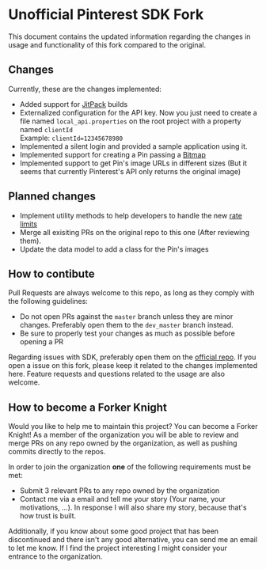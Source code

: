 # Unofficial Pinterest SDK Fork

This document contains the updated information regarding the changes in
usage and functionality of this fork compared to the original.

## Changes

Currently, these are the changes implemented:

- Added support for [JitPack](https://jitpack.io/#forkerknights/android-pdk)
builds
- Externalized configuration for the API key. Now you just need to create
a file named `local_api.properties` on the root project with a property named
`clientId` <br>
Example: `clientId=12345678980`
- Implemented a silent login and provided a sample application using it.
- Implemented support for creating a Pin passing a [Bitmap](https://developer.android.com/reference/android/graphics/Bitmap.html)
- Implemented support to get Pin's image URLs in different sizes (But it seems that currently Pinterest's API only returns the original image)

## Planned changes

- Implement utility methods to help developers to handle the new [rate limits](https://developers.pinterest.com/docs/api/overview/#rate-limiting)
- Merge all exisiting PRs on the original repo to this one (After
reviewing them).
- Update the data model to add a class for the Pin's images

## How to contibute

Pull Requests are always welcome to this repo, as long as they comply
with the following guidelines:

- Do not open PRs against the `master` branch unless they are minor
changes. Preferably open them to the `dev_master` branch instead.
- Be sure to properly test your changes as much as possible before
opening a PR

Regarding issues with SDK, preferably open them on the
[official repo](https://github.com/pinterest/android-pdk). If you open
a issue on this fork, please keep it related to the changes implemented here.
Feature requests and questions related to the usage are also welcome.

## How to become a Forker Knight

Would you like to help me to maintain this project? You can become a
Forker Knight! As a member of the organization you will be able to review
and merge PRs on any repo owned by the organization, as well as pushing
commits directly to the repos.

In order to join the organization **one** of the following requirements
must be met:

- Submit 3 relevant PRs to any repo owned by the organization
- Contact me via a email and tell me your story (Your name, your
motivations, ...). In response I will also share my story, because that's how
trust is built.

Additionally, if you know about some good project that has been
discontinued and there isn't any good alternative, you can send me an
email to let me know. If I find the project interesting I might consider
your entrance to the organization.
